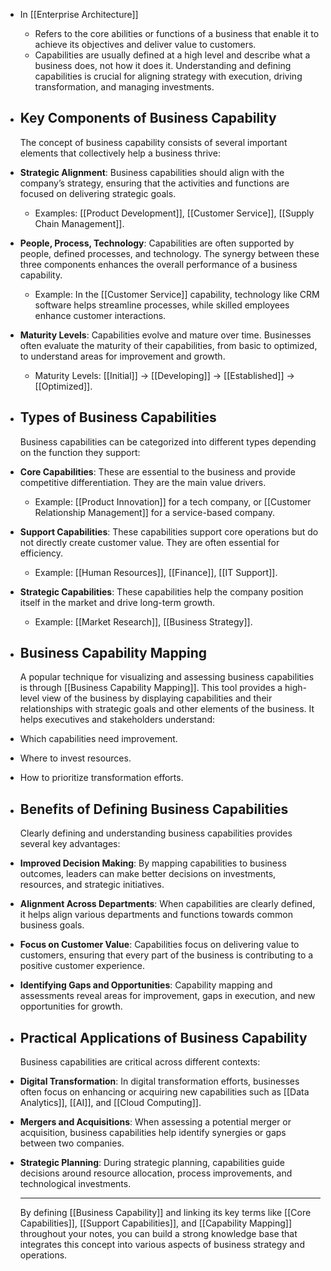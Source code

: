 - In [[Enterprise Architecture]]
	- Refers to the core abilities or functions of a business that enable it to achieve its objectives and deliver value to customers.
	- Capabilities are usually defined at a high level and describe what a business does, not how it does it. Understanding and defining capabilities is crucial for aligning strategy with execution, driving transformation, and managing investments.
- ## Key Components of Business Capability
  The concept of business capability consists of several important elements that collectively help a business thrive:
- **Strategic Alignment**: Business capabilities should align with the company’s strategy, ensuring that the activities and functions are focused on delivering strategic goals.
	- Examples: [[Product Development]], [[Customer Service]], [[Supply Chain Management]].
- **People, Process, Technology**: Capabilities are often supported by people, defined processes, and technology. The synergy between these three components enhances the overall performance of a business capability.
	- Example: In the [[Customer Service]] capability, technology like CRM software helps streamline processes, while skilled employees enhance customer interactions.
- **Maturity Levels**: Capabilities evolve and mature over time. Businesses often evaluate the maturity of their capabilities, from basic to optimized, to understand areas for improvement and growth.
	- Maturity Levels: [[Initial]] → [[Developing]] → [[Established]] → [[Optimized]].
- ## Types of Business Capabilities
  Business capabilities can be categorized into different types depending on the function they support:
- **Core Capabilities**: These are essential to the business and provide competitive differentiation. They are the main value drivers.
	- Example: [[Product Innovation]] for a tech company, or [[Customer Relationship Management]] for a service-based company.
- **Support Capabilities**: These capabilities support core operations but do not directly create customer value. They are often essential for efficiency.
	- Example: [[Human Resources]], [[Finance]], [[IT Support]].
- **Strategic Capabilities**: These capabilities help the company position itself in the market and drive long-term growth.
	- Example: [[Market Research]], [[Business Strategy]].
- ## Business Capability Mapping
  A popular technique for visualizing and assessing business capabilities is through [[Business Capability Mapping]]. This tool provides a high-level view of the business by displaying capabilities and their relationships with strategic goals and other elements of the business. It helps executives and stakeholders understand:
- Which capabilities need improvement.
- Where to invest resources.
- How to prioritize transformation efforts.
- ## Benefits of Defining Business Capabilities
  Clearly defining and understanding business capabilities provides several key advantages:
- **Improved Decision Making**: By mapping capabilities to business outcomes, leaders can make better decisions on investments, resources, and strategic initiatives.
- **Alignment Across Departments**: When capabilities are clearly defined, it helps align various departments and functions towards common business goals.
- **Focus on Customer Value**: Capabilities focus on delivering value to customers, ensuring that every part of the business is contributing to a positive customer experience.
- **Identifying Gaps and Opportunities**: Capability mapping and assessments reveal areas for improvement, gaps in execution, and new opportunities for growth.
- ## Practical Applications of Business Capability
  Business capabilities are critical across different contexts:
- **Digital Transformation**: In digital transformation efforts, businesses often focus on enhancing or acquiring new capabilities such as [[Data Analytics]], [[AI]], and [[Cloud Computing]].
- **Mergers and Acquisitions**: When assessing a potential merger or acquisition, business capabilities help identify synergies or gaps between two companies.
- **Strategic Planning**: During strategic planning, capabilities guide decisions around resource allocation, process improvements, and technological investments.
  
  ---
  
  By defining [[Business Capability]] and linking its key terms like [[Core Capabilities]], [[Support Capabilities]], and [[Capability Mapping]] throughout your notes, you can build a strong knowledge base that integrates this concept into various aspects of business strategy and operations.